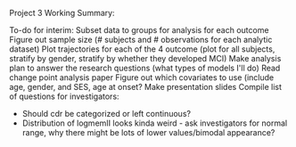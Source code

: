 Project 3 Working Summary:

To-do for interim:
Subset data to groups for analysis for each outcome
Figure out sample size (# subjects and # observations for each analytic dataset)
Plot trajectories for each of the 4 outcome (plot for all subjects, stratify by gender, stratify by whether they developed MCI)
Make analysis plan to answer the research questions (what types of models I'll do)
Read change point analysis paper
Figure out which covariates to use (include age, gender, and SES, age at onset?
Make presentation slides
Compile list of questions for investigators:
  - Should cdr be categorized or left continuous?
  - Distribution of logmemII looks kinda weird - ask investigators for normal range, why there might      be lots of lower values/bimodal appearance?
  